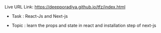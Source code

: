 Live URL Link: https://deepporadiya.github.io/tfz/index.html

- Task : React-Js and Next-js

- Topic : learn the  props and state  in react and installation step of next-js 